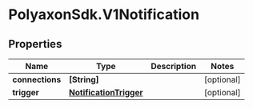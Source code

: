 # PolyaxonSdk.V1Notification

## Properties

Name | Type | Description | Notes
------------ | ------------- | ------------- | -------------
**connections** | **[String]** |  | [optional] 
**trigger** | [**NotificationTrigger**](NotificationTrigger.md) |  | [optional] 


